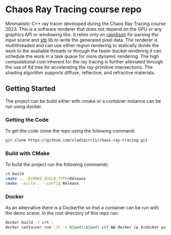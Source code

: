 # Chaos Ray Tracing course repo

Minimalistic C++ ray tracer developed during the Chaos Ray Tracing course 2023. This is a software renderer that does not depend on the GPU or any graphics API or windowing libs. It relies only on [rapidjson](https://github.com/Tencent/rapidjson) for parsing the input scene and [stb](https://github.com/nothings/stb) lib to write the generated pixel data. The renderer is multithreaded and can use either region rendering to statically divide the work to the available threads or through the faster bucket rendering it can schedule the work in a task quaue for more dynamic rendering. The high computational cost inherent for the ray tracing is further alleviated through the use of Kd tree for accelerating the ray-primitive intersections. The shading algorithm supports diffuse, reflective, and refractive materials.

## Getting Started
The project can be build either with cmake or a container instance can be run using docker.

### Getting the Code
To get the code clone the repo using the following command:
```bash
git clone https://github.com/vladimirr11/chaos-ray-tracing.git
```

### Build with CMake
To build the project run the following commands:
```bash
cd build
cmake .. -DCMAKE_BUILD_TYPE=Release
cmake --build . --config Release
```

### Docker
As an alternative there is a Dockerfile so that a container can be run with the demo scene. In the root directory of this repo run:
```bash
docker build -t crt .
docker container run -it -v $(pwd):$(pwd) crt && docker cp $(docker ps -l -q):/crt_dir/build/ .
```
